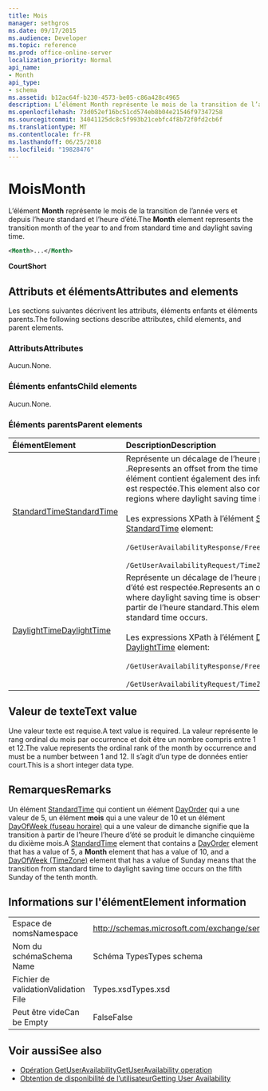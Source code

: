 ```yaml
---
title: Mois
manager: sethgros
ms.date: 09/17/2015
ms.audience: Developer
ms.topic: reference
ms.prod: office-online-server
localization_priority: Normal
api_name:
- Month
api_type:
- schema
ms.assetid: b12ac64f-b230-4573-be05-c86a428c4965
description: L’élément Month représente le mois de la transition de l’année vers et depuis l’heure standard et l’heure d’été.
ms.openlocfilehash: 73d052ef16bc51cd574eb8b04e21546f97347258
ms.sourcegitcommit: 34041125dc8c5f993b21cebfc4f8b72f0fd2cb6f
ms.translationtype: MT
ms.contentlocale: fr-FR
ms.lasthandoff: 06/25/2018
ms.locfileid: "19828476"
---
```

# <a name="month"></a><span data-ttu-id="a79a3-103">Mois</span><span class="sxs-lookup"><span data-stu-id="a79a3-103">Month</span></span>

<span data-ttu-id="a79a3-104">L’élément **Month** représente le mois de la transition de l’année vers et depuis l’heure standard et l’heure d’été.</span><span class="sxs-lookup"><span data-stu-id="a79a3-104">The **Month** element represents the transition month of the year to and from standard time and daylight saving time.</span></span> 
  
```xml
<Month>...</Month>
```

 <span data-ttu-id="a79a3-105">**Court**</span><span class="sxs-lookup"><span data-stu-id="a79a3-105">**Short**</span></span>
## <a name="attributes-and-elements"></a><span data-ttu-id="a79a3-106">Attributs et éléments</span><span class="sxs-lookup"><span data-stu-id="a79a3-106">Attributes and elements</span></span>

<span data-ttu-id="a79a3-107">Les sections suivantes décrivent les attributs, éléments enfants et éléments parents.</span><span class="sxs-lookup"><span data-stu-id="a79a3-107">The following sections describe attributes, child elements, and parent elements.</span></span>
  
### <a name="attributes"></a><span data-ttu-id="a79a3-108">Attributs</span><span class="sxs-lookup"><span data-stu-id="a79a3-108">Attributes</span></span>

<span data-ttu-id="a79a3-109">Aucun.</span><span class="sxs-lookup"><span data-stu-id="a79a3-109">None.</span></span>
  
### <a name="child-elements"></a><span data-ttu-id="a79a3-110">Éléments enfants</span><span class="sxs-lookup"><span data-stu-id="a79a3-110">Child elements</span></span>

<span data-ttu-id="a79a3-111">Aucun.</span><span class="sxs-lookup"><span data-stu-id="a79a3-111">None.</span></span>
  
### <a name="parent-elements"></a><span data-ttu-id="a79a3-112">Éléments parents</span><span class="sxs-lookup"><span data-stu-id="a79a3-112">Parent elements</span></span>

|<span data-ttu-id="a79a3-113">**Élément**</span><span class="sxs-lookup"><span data-stu-id="a79a3-113">**Element**</span></span>|<span data-ttu-id="a79a3-114">**Description**</span><span class="sxs-lookup"><span data-stu-id="a79a3-114">**Description**</span></span>|
|:-----|:-----|
|[<span data-ttu-id="a79a3-115">StandardTime</span><span class="sxs-lookup"><span data-stu-id="a79a3-115">StandardTime</span></span>](standardtime.md) <br/> | <span data-ttu-id="a79a3-116">Représente un décalage de l’heure par rapport à temps universel coordonné (UTC) représenté par l’élément [Bias (UTC)](bias-utc.md) .</span><span class="sxs-lookup"><span data-stu-id="a79a3-116">Represents an offset from the time relative to Coordinated Universal Time (UTC) represented by the [Bias (UTC)](bias-utc.md) element.</span></span> <span data-ttu-id="a79a3-117">Cet élément contient également des informations sur la transition à l’heure standard de l’heure dans les zones où l’heure d’été est respectée.</span><span class="sxs-lookup"><span data-stu-id="a79a3-117">This element also contains information about the transition to standard time from daylight saving time in regions where daylight saving time is observed.</span></span> <br/> <br/>  <span data-ttu-id="a79a3-118">Les expressions XPath à l’élément [StandardTime](standardtime.md) sont les suivantes :</span><span class="sxs-lookup"><span data-stu-id="a79a3-118">The following are the XPath expressions to the [StandardTime](standardtime.md) element:</span></span> <br/> <br/>  `/GetUserAvailabilityResponse/FreeBusyResponseArray/FreeBusyResponse/FreeBusyView/WorkingHours/TimeZone/StandardTime` <br/><br/>  `/GetUserAvailabilityRequest/TimeZone/StandardTime` <br/> |
|[<span data-ttu-id="a79a3-119">DaylightTime</span><span class="sxs-lookup"><span data-stu-id="a79a3-119">DaylightTime</span></span>](daylighttime.md) <br/> | <span data-ttu-id="a79a3-120">Représente un décalage de l’heure par rapport à l’heure UTC représentée par l’élément [Bias (UTC)](bias-utc.md) dans les zones où l’heure d’été est respectée.</span><span class="sxs-lookup"><span data-stu-id="a79a3-120">Represents an offset from the time relative to UTC represented by the [Bias (UTC)](bias-utc.md) element in regions where daylight saving time is observed.</span></span> <span data-ttu-id="a79a3-121">Cet élément contient également des informations sur la transition vers l’heure d’été à partir de l’heure standard.</span><span class="sxs-lookup"><span data-stu-id="a79a3-121">This element also contains information about when the transition to daylight saving time from standard time occurs.</span></span>  <br/><br/>  <span data-ttu-id="a79a3-122">Les expressions XPath à l’élément [DaylightTime](daylighttime.md) sont les suivantes :</span><span class="sxs-lookup"><span data-stu-id="a79a3-122">The following are the XPath expressions to the [DaylightTime](daylighttime.md) element:</span></span>  <br/> <br/> `/GetUserAvailabilityResponse/FreeBusyResponseArray/FreeBusyResponse/FreeBusyView/WorkingHours/TimeZone/DaylightTime` <br/><br/>  `/GetUserAvailabilityRequest/TimeZone/DaylightTime` <br/> |
   
## <a name="text-value"></a><span data-ttu-id="a79a3-123">Valeur de texte</span><span class="sxs-lookup"><span data-stu-id="a79a3-123">Text value</span></span>

<span data-ttu-id="a79a3-124">Une valeur texte est requise.</span><span class="sxs-lookup"><span data-stu-id="a79a3-124">A text value is required.</span></span> <span data-ttu-id="a79a3-125">La valeur représente le rang ordinal du mois par occurrence et doit être un nombre compris entre 1 et 12.</span><span class="sxs-lookup"><span data-stu-id="a79a3-125">The value represents the ordinal rank of the month by occurrence and must be a number between 1 and 12.</span></span> <span data-ttu-id="a79a3-126">Il s’agit d’un type de données entier court.</span><span class="sxs-lookup"><span data-stu-id="a79a3-126">This is a short integer data type.</span></span>
  
## <a name="remarks"></a><span data-ttu-id="a79a3-127">Remarques</span><span class="sxs-lookup"><span data-stu-id="a79a3-127">Remarks</span></span>

<span data-ttu-id="a79a3-128">Un élément [StandardTime](standardtime.md) qui contient un élément [DayOrder](dayorder.md) qui a une valeur de 5, un élément **mois** qui a une valeur de 10 et un élément [DayOfWeek (fuseau horaire)](dayofweek-timezone.md) qui a une valeur de dimanche signifie que la transition à partir de l’heure l’heure d’été se produit le dimanche cinquième du dixième mois.</span><span class="sxs-lookup"><span data-stu-id="a79a3-128">A [StandardTime](standardtime.md) element that contains a [DayOrder](dayorder.md) element that has a value of 5, a **Month** element that has a value of 10, and a [DayOfWeek (TimeZone)](dayofweek-timezone.md) element that has a value of Sunday means that the transition from standard time to daylight saving time occurs on the fifth Sunday of the tenth month.</span></span> 
  
## <a name="element-information"></a><span data-ttu-id="a79a3-129">Informations sur l'élément</span><span class="sxs-lookup"><span data-stu-id="a79a3-129">Element information</span></span>

|||
|:-----|:-----|
|<span data-ttu-id="a79a3-130">Espace de noms</span><span class="sxs-lookup"><span data-stu-id="a79a3-130">Namespace</span></span>  <br/> |http://schemas.microsoft.com/exchange/services/2006/types  <br/> |
|<span data-ttu-id="a79a3-131">Nom du schéma</span><span class="sxs-lookup"><span data-stu-id="a79a3-131">Schema Name</span></span>  <br/> |<span data-ttu-id="a79a3-132">Schéma Types</span><span class="sxs-lookup"><span data-stu-id="a79a3-132">Types schema</span></span>  <br/> |
|<span data-ttu-id="a79a3-133">Fichier de validation</span><span class="sxs-lookup"><span data-stu-id="a79a3-133">Validation File</span></span>  <br/> |<span data-ttu-id="a79a3-134">Types.xsd</span><span class="sxs-lookup"><span data-stu-id="a79a3-134">Types.xsd</span></span>  <br/> |
|<span data-ttu-id="a79a3-135">Peut être vide</span><span class="sxs-lookup"><span data-stu-id="a79a3-135">Can be Empty</span></span>  <br/> |<span data-ttu-id="a79a3-136">False</span><span class="sxs-lookup"><span data-stu-id="a79a3-136">False</span></span>  <br/> |
   
## <a name="see-also"></a><span data-ttu-id="a79a3-137">Voir aussi</span><span class="sxs-lookup"><span data-stu-id="a79a3-137">See also</span></span>

- [<span data-ttu-id="a79a3-138">Opération GetUserAvailability</span><span class="sxs-lookup"><span data-stu-id="a79a3-138">GetUserAvailability operation</span></span>](getuseravailability-operation.md)
- [<span data-ttu-id="a79a3-139">Obtention de disponibilité de l’utilisateur</span><span class="sxs-lookup"><span data-stu-id="a79a3-139">Getting User Availability</span></span>](http://msdn.microsoft.com/library/d4133fcb-9b0f-4e6b-aadf-a389da83516a%28Office.15%29.aspx)

